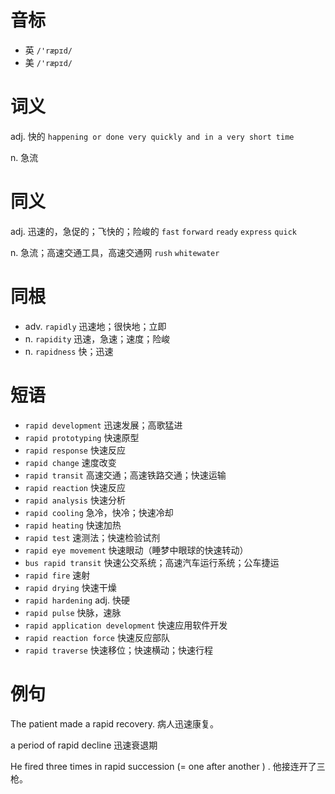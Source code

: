 # 音标

- 英 `/'ræpɪd/`
- 美 `/'ræpɪd/`

# 词义

adj. 快的
`happening or done very quickly and in a very short time`

n. 急流


# 同义

adj. 迅速的，急促的；飞快的；险峻的
`fast` `forward` `ready` `express` `quick`

n. 急流；高速交通工具，高速交通网
`rush` `whitewater`

# 同根

- adv. `rapidly` 迅速地；很快地；立即
- n. `rapidity` 迅速，急速；速度；险峻
- n. `rapidness` 快；迅速

# 短语

- `rapid development` 迅速发展；高歌猛进
- `rapid prototyping` 快速原型
- `rapid response` 快速反应
- `rapid change` 速度改变
- `rapid transit` 高速交通；高速铁路交通；快速运输
- `rapid reaction` 快速反应
- `rapid analysis` 快速分析
- `rapid cooling` 急冷，快冷；快速冷却
- `rapid heating` 快速加热
- `rapid test` 速测法；快速检验试剂
- `rapid eye movement` 快速眼动（睡梦中眼球的快速转动）
- `bus rapid transit` 快速公交系统；高速汽车运行系统；公车捷运
- `rapid fire` 速射
- `rapid drying` 快速干燥
- `rapid hardening` adj. 快硬
- `rapid pulse` 快脉，速脉
- `rapid application development` 快速应用软件开发
- `rapid reaction force` 快速反应部队
- `rapid traverse` 快速移位；快速横动；快速行程

# 例句

The patient made a rapid recovery.
病人迅速康复。

a period of rapid decline
迅速衰退期

He fired three times in rapid succession (= one after another ) .
他接连开了三枪。


